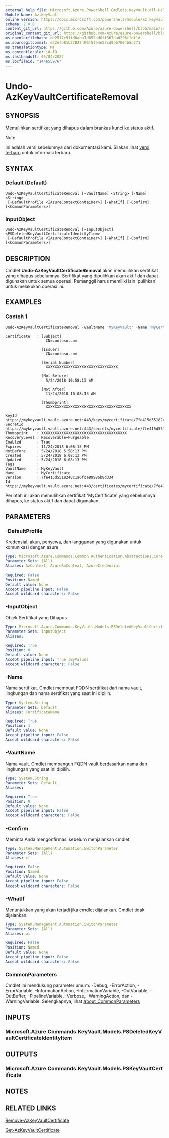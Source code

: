 ```yaml
---
external help file: Microsoft.Azure.PowerShell.Cmdlets.KeyVault.dll-Help.xml
Module Name: Az.KeyVault
online version: https://docs.microsoft.com/powershell/module/az.keyvault/undo-azkeyvaultcertificateremoval
schema: 2.0.0
content_git_url: https://github.com/Azure/azure-powershell/blob/main/src/KeyVault/KeyVault/help/Undo-AzKeyVaultCertificateRemoval.md
original_content_git_url: https://github.com/Azure/azure-powershell/blob/main/src/KeyVault/KeyVault/help/Undo-AzKeyVaultCertificateRemoval.md
ms.openlocfilehash: de2517c91fd8aba1d852ad0ff367da6296ffdf1d
ms.sourcegitcommit: e32efb81b37827496f5fe4e57cd9a67004b5a271
ms.translationtype: MT
ms.contentlocale: id-ID
ms.lasthandoff: 05/04/2022
ms.locfileid: "144655976"
---
```

# Undo-AzKeyVaultCertificateRemoval

## SYNOPSIS
Memulihkan sertifikat yang dihapus dalam brankas kunci ke status aktif.

> [!NOTE]
>Ini adalah versi sebelumnya dari dokumentasi kami. Silakan lihat [versi terbaru](/powershell/module/az.keyvault/undo-azkeyvaultcertificateremoval) untuk informasi terbaru.

## SYNTAX

### Default (Default)
```
Undo-AzKeyVaultCertificateRemoval [-VaultName] <String> [-Name] <String>
 [-DefaultProfile <IAzureContextContainer>] [-WhatIf] [-Confirm] [<CommonParameters>]
```

### InputObject
```
Undo-AzKeyVaultCertificateRemoval [-InputObject] <PSDeletedKeyVaultCertificateIdentityItem>
 [-DefaultProfile <IAzureContextContainer>] [-WhatIf] [-Confirm] [<CommonParameters>]
```

## DESCRIPTION
Cmdlet **Undo-AzKeyVaultCertificateRemoval** akan memulihkan sertifikat yang dihapus sebelumnya.
Sertifikat yang dipulihkan akan aktif dan dapat digunakan untuk semua operasi.
Pemanggil harus memiliki izin 'pulihkan' untuk melakukan operasi ini.

## EXAMPLES

### Contoh 1
```powershell
Undo-AzKeyVaultCertificateRemoval -VaultName 'MyKeyVault' -Name 'MyCertificate'
```

```output
Certificate   : [Subject]
                  CN=contoso.com

                [Issuer]
                  CN=contoso.com

                [Serial Number]
                  XXXXXXXXXXXXXXXXXXXXXXXXXXXXXXXX

                [Not Before]
                  5/24/2018 10:58:13 AM

                [Not After]
                  11/24/2018 10:08:13 AM

                [Thumbprint]
                  XXXXXXXXXXXXXXXXXXXXXXXXXXXXXXXXXXXXXX

KeyId         : https://mykeyvault.vault.azure.net:443/keys/mycertificate/7fe415d5518240c1a6fce89986b8d334
SecretId      : https://mykeyvault.vault.azure.net:443/secrets/mycertificate/7fe415d5518240c1a6fce89986b8d334
Thumbprint    : XXXXXXXXXXXXXXXXXXXXXXXXXXXXXXXXXXXXXX
RecoveryLevel : Recoverable+Purgeable
Enabled       : True
Expires       : 11/24/2018 6:08:13 PM
NotBefore     : 5/24/2018 5:58:13 PM
Created       : 5/24/2018 6:08:13 PM
Updated       : 5/24/2018 6:08:13 PM
Tags          :
VaultName     : MyKeyVault
Name          : MyCertificate
Version       : 7fe415d5518240c1a6fce89986b8d334
Id            : https://mykeyvault.vault.azure.net:443/certificates/mycertificate/7fe415d5518240c1a6fce89986b8d334
```

Perintah ini akan memulihkan sertifikat 'MyCertificate' yang sebelumnya dihapus, ke status aktif dan dapat digunakan.

## PARAMETERS

### -DefaultProfile
Kredensial, akun, penyewa, dan langganan yang digunakan untuk komunikasi dengan azure

```yaml
Type: Microsoft.Azure.Commands.Common.Authentication.Abstractions.Core.IAzureContextContainer
Parameter Sets: (All)
Aliases: AzContext, AzureRmContext, AzureCredential

Required: False
Position: Named
Default value: None
Accept pipeline input: False
Accept wildcard characters: False
```

### -InputObject
Objek Sertifikat yang Dihapus

```yaml
Type: Microsoft.Azure.Commands.KeyVault.Models.PSDeletedKeyVaultCertificateIdentityItem
Parameter Sets: InputObject
Aliases:

Required: True
Position: 0
Default value: None
Accept pipeline input: True (ByValue)
Accept wildcard characters: False
```

### -Name
Nama sertifikat.
Cmdlet membuat FQDN sertifikat dari nama vault, lingkungan dan nama sertifikat yang saat ini dipilih.

```yaml
Type: System.String
Parameter Sets: Default
Aliases: CertificateName

Required: True
Position: 1
Default value: None
Accept pipeline input: False
Accept wildcard characters: False
```

### -VaultName
Nama vault.
Cmdlet membangun FQDN vault berdasarkan nama dan lingkungan yang saat ini dipilih.

```yaml
Type: System.String
Parameter Sets: Default
Aliases:

Required: True
Position: 0
Default value: None
Accept pipeline input: False
Accept wildcard characters: False
```

### -Confirm
Meminta Anda mengonfirmasi sebelum menjalankan cmdlet.

```yaml
Type: System.Management.Automation.SwitchParameter
Parameter Sets: (All)
Aliases: cf

Required: False
Position: Named
Default value: None
Accept pipeline input: False
Accept wildcard characters: False
```

### -WhatIf
Menunjukkan yang akan terjadi jika cmdlet dijalankan.
Cmdlet tidak dijalankan.

```yaml
Type: System.Management.Automation.SwitchParameter
Parameter Sets: (All)
Aliases: wi

Required: False
Position: Named
Default value: None
Accept pipeline input: False
Accept wildcard characters: False
```

### CommonParameters
Cmdlet ini mendukung parameter umum: -Debug, -ErrorAction, -ErrorVariable, -InformationAction, -InformationVariable, -OutVariable, -OutBuffer, -PipelineVariable, -Verbose, -WarningAction, dan -WarningVariable. Selengkapnya, lihat [about_CommonParameters](http://go.microsoft.com/fwlink/?LinkID=113216)

## INPUTS

### Microsoft.Azure.Commands.KeyVault.Models.PSDeletedKeyVaultCertificateIdentityItem

## OUTPUTS

### Microsoft.Azure.Commands.KeyVault.Models.PSKeyVaultCertificate

## NOTES

## RELATED LINKS

[Remove-AzKeyVaultCertificate](./Remove-AzKeyVaultCertificate.md)

[Get-AzKeyVaultCertificate](./Get-AzKeyVaultCertificate.md)
